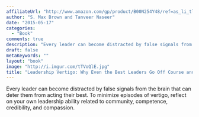 ```yaml
---
affiliateUrl: "http://www.amazon.com/gp/product/B00N254Y48/ref=as_li_tl?ie=UTF8&camp=1789&creative=390957&creativeASIN=B00N254Y48&linkCode=as2&tag=jaktre-20&linkId=63XAXX3U4BRGKLPK"
author: "S. Max Brown and Tanveer Naseer"
date: "2015-05-17"
categories:
  - "Book"
comments: true
description: "Every leader can become distracted by false signals from the brain that can deter them from acting their best.  To minimize episodes of vertigo, refle"
draft: false
metaKeywords: ""
layout: "book"
image: "http://i.imgur.com/tTVoQlE.jpg"
title: "Leadership Vertigo: Why Even the Best Leaders Go Off Course and How They Can Get Back On Track"
---
```


Every leader can become distracted by false signals from the brain that can deter them from acting their best.  To minimize episodes of vertigo, reflect on your own leadership ability related to community, competence, credibility, and compassion.
